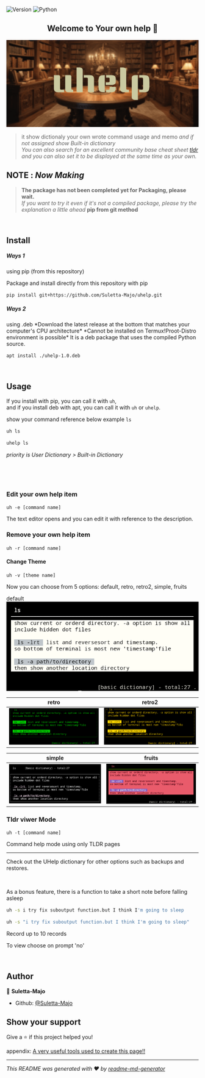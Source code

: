 <p>
<img alt="Version" src="https://img.shields.io/badge/version-1.0-blue.svg?cacheSeconds=2592000" />
  <img alt="Python" src="https://img.shields.io/badge/-Python-F2C63C.svg?logo=python&style=for-the-badge">
</p>

<h2 align=center>Welcome to Your own help 👋</h2>  

![uhelp banner](images/uhelp_banner.png)


> it show dictionaly your own wrote command usage and memo
> *and if not assigned show Built-in dictionary*  
> *You can also search for an excellent community base cheat sheet [tldr](https://tldr.sh)*  
> *and you can also set it to be displayed at the same time as your own.*  


## NOTE : *Now Making*  
> **The package has not been completed yet for Packaging, please wait.**  
> *If you want to try it even if it's not a compiled package, please try the explanation a little ahead* **pip from git method**

&nbsp;
## Install  

<h5>Ways 1</h5> using pip (from this repository) 

Package and install directly from this repository with pip  
```sh
pip install git+https://github.com/Suletta-Majo/uhelp.git
```  


<h5>Ways 2</h5> using .deb  
*Download the latest release at the bottom that matches your computer's CPU architecture*  
*Cannot be installed on Termux!Proot-Distro environment is possible*
It is a deb package that uses the compiled Python source.

```sh
apt install ./uhelp-1.0.deb
```

&nbsp;
## Usage

If you install with pip, you can call it with `uh`,  
and if you install deb with apt, you can call it with `uh` or `uhelp`.

show your command reference below example `ls`

```sh
uh ls
```  
```sh
uhelp ls
```

*priority is User Dictionary > Built-in Dictionary*

&nbsp;

&nbsp;


### Edit your own help item
```
uh -e [command name]
```
The text editor opens and you can edit it with reference to the description.


### Remove your own help item
```
uh -r [command name]
```

#### Change Theme
```
uh -v [theme name]
```
Now you can choose from 5 options: default, retro, retro2, simple, fruits

default
![default style](images/default_style.png)  

| retro                                | retro2                                |
| -------------------------------------| ------------------------------------- |
|![retro style](images/retro_style.png)| ![retro2 style](images/retro2_style.png)|  

| simple                               |fruits                                 |
| -------------------------------------| ------------------------------------- |
| ![simple style](images/simple_style.png)| ![fruits style](images/fruits_style.png)|  



### Tldr viwer Mode
```
uh -t [command name]
```
Command help mode using only TLDR pages


***

Check out the UHelp dictionary for other options such as backups and restores.

&nbsp;

As a bonus feature, there is a function to take a short note before falling asleep

```sh
uh -s i try fix suboutput function.but I think I'm going to sleep
```
```sh
uh -s "i try fix suboutput function.but I think I'm going to sleep"
```
Record up to 10 records

To view choose on  prompt 'no'


&nbsp;
## Author

👤 **Suletta-Majo**

* Github: [@Suletta-Majo](https://github.com/Suletta-Majo)

## Show your support

Give a ⭐️ if this project helped you!  



appendix: [A very useful tools used to create this page!!](appendix.md)  
  

***
_This README was generated with ❤️ by [readme-md-generator](https://github.com/kefranabg/readme-md-generator)_
